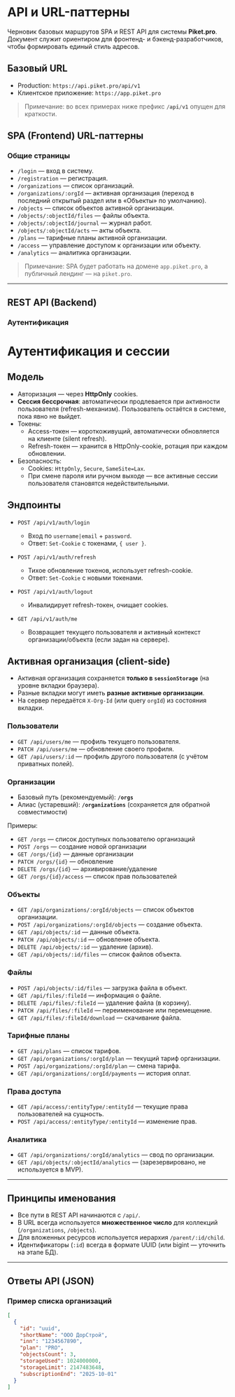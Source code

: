 # API и URL-паттерны

Черновик базовых маршрутов SPA и REST API для системы **Piket.pro**.  
Документ служит ориентиром для фронтенд- и бэкенд-разработчиков, чтобы формировать единый стиль адресов.

## Базовый URL

- Production: `https://api.piket.pro/api/v1`
- Клиентское приложение: `https://app.piket.pro`

> Примечание: во всех примерах ниже префикс **`/api/v1`** опущен для краткости.


## SPA (Frontend) URL-паттерны

### Общие страницы
- `/login` — вход в систему.
- `/registration` — регистрация.
- `/organizations` — список организаций.
- `/organizations/:orgId` — активная организация (переход в последний открытый раздел или в «Объекты» по умолчанию).
- `/objects` — список объектов активной организации.
- `/objects/:objectId/files` — файлы объекта.
- `/objects/:objectId/journal` — журнал работ.
- `/objects/:objectId/acts` — акты объекта.
- `/plans` — тарифные планы активной организации.
- `/access` — управление доступом к организации или объекту.
- `/analytics` — аналитика организации.

> Примечание: SPA будет работать на домене `app.piket.pro`, а публичный лендинг — на `piket.pro`.

---

## REST API (Backend)

### Аутентификация
# Аутентификация и сессии

## Модель
- Авторизация — через **HttpOnly** cookies.
- **Сессия бессрочная**: автоматически продлевается при активности пользователя (refresh-механизм). Пользователь остаётся в системе, пока явно не выйдет.
- Токены:
  - Access-токен — короткоживущий, автоматически обновляется на клиенте (silent refresh).
  - Refresh-токен — хранится в HttpOnly-cookie, ротация при каждом обновлении.
- Безопасность:
  - Cookies: `HttpOnly`, `Secure`, `SameSite=Lax`.
  - При смене пароля или ручном выходе — все активные сессии пользователя становятся недействительными.

## Эндпоинты
- `POST /api/v1/auth/login`
  - Вход по `username|email` + `password`.
  - Ответ: `Set-Cookie` с токенами, `{ user }`.

- `POST /api/v1/auth/refresh`
  - Тихое обновление токенов, использует refresh-cookie.
  - Ответ: `Set-Cookie` с новыми токенами.

- `POST /api/v1/auth/logout`
  - Инвалидирует refresh-токен, очищает cookies.

- `GET /api/v1/auth/me`
  - Возвращает текущего пользователя и активный контекст организации/объекта (если задан на сервере).

## Активная организация (client-side)
- Активная организация сохраняется **только в `sessionStorage`** (на уровне вкладки браузера).
- Разные вкладки могут иметь **разные активные организации**.
- На сервер передаётся `X-Org-Id` (или query `orgId`) из состояния вкладки.


### Пользователи
- `GET /api/users/me` — профиль текущего пользователя.
- `PATCH /api/users/me` — обновление своего профиля.
- `GET /api/users/:id` — профиль другого пользователя (с учётом приватных полей).

### Организации

- Базовый путь (рекомендуемый): **`/orgs`**
- Алиас (устаревший): **`/organizations`** (сохраняется для обратной совместимости)

Примеры:
- `GET /orgs` — список доступных пользователю организаций
- `POST /orgs` — создание новой организации
- `GET /orgs/{id}` — данные организации
- `PATCH /orgs/{id}` — обновление
- `DELETE /orgs/{id}` — архивирование/удаление
- `GET /orgs/{id}/access` — список прав пользователей


### Объекты
- `GET /api/organizations/:orgId/objects` — список объектов организации.
- `POST /api/organizations/:orgId/objects` — создание объекта.
- `GET /api/objects/:id` — данные объекта.
- `PATCH /api/objects/:id` — обновление объекта.
- `DELETE /api/objects/:id` — удаление (архив).
- `GET /api/objects/:id/files` — список файлов объекта.

### Файлы
- `POST /api/objects/:id/files` — загрузка файла в объект.
- `GET /api/files/:fileId` — информация о файле.
- `DELETE /api/files/:fileId` — удаление файла (в корзину).
- `PATCH /api/files/:fileId` — переименование или перемещение.
- `GET /api/files/:fileId/download` — скачивание файла.

### Тарифные планы
- `GET /api/plans` — список тарифов.
- `GET /api/organizations/:orgId/plan` — текущий тариф организации.
- `POST /api/organizations/:orgId/plan` — смена тарифа.
- `GET /api/organizations/:orgId/payments` — история оплат.

### Права доступа
- `GET /api/access/:entityType/:entityId` — текущие права пользователей на сущность.
- `POST /api/access/:entityType/:entityId` — изменение прав.

### Аналитика
- `GET /api/organizations/:orgId/analytics` — свод по организации.
- `GET /api/objects/:objectId/analytics` — (зарезервировано, не используется в MVP).

---

## Принципы именования
- Все пути в REST API начинаются с `/api/`.
- В URL всегда используется **множественное число** для коллекций (`/organizations`, `/objects`).
- Для вложенных ресурсов используется иерархия `/parent/:id/child`.
- Идентификаторы (`:id`) всегда в формате UUID (или bigint — уточнить на этапе БД).

---

## Ответы API (JSON)

### Пример списка организаций
```json
[
  {
    "id": "uuid",
    "shortName": "ООО ДорСтрой",
    "inn": "1234567890",
    "plan": "PRO",
    "objectsCount": 3,
    "storageUsed": 1024000000,
    "storageLimit": 2147483648,
    "subscriptionEnd": "2025-10-01"
  }
]
